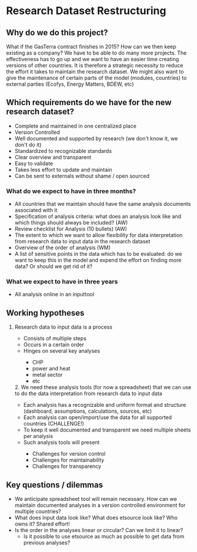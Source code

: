 # Research Dataset Restructuring

## Why do we do this project?
What if the GasTerra contract finishes in 2015? How can we then keep existing 
as a company? We have to be able to do many more projects. The effectiveness 
has to go up and we want to have an easier time creating versions of other 
countries. It is therefore a strategic necessity to reduce the effort it takes 
to maintain the research dataset. We might also want to give the maintenance 
of certain parts of the model (modules, countries)  to external parties 
(Ecofys, Energy Matters, BDEW, etc)

## Which requirements do we have for the new research dataset?
* Complete and maintained in one centralized place
* Version Controlled
* Well documented and supported by research (we don't know it, we don't do it)
* Standardized to recognizable standards
* Clear overview and transparent
* Easy to validate
* Takes less effort to update and maintain
* Can be sent to externals without shame / open sourced

### What do we expect to have in three months?
* All countries that we maintain should have the same analysis documents 
associated with it
* Specification of analysis criteria: what does an analysis look like and 
which things should always be included? (AW)
* Review checklist for Analysis (10 bullets) (AW)
* The extent to which we want to allow flexibility for data interpretation 
from research data to input data in the research dataset
* Overview of the order of analysis (WM)
* A list of sensitive points in the data which has to be evaluated: do we want 
to keep this in the model and expend the effort on finding more data? Or 
should we get rid of it?

### What we expect to have in three years
* All analysis online in an inputtool

## Working hypotheses
<ol>
<li> Research data to input data is a process</li>
  <ul>
  <li> Consists of multiple steps</li>
  <li> Occurs in a certain order</li>
  <li> Hinges on several key analyses</li> 
    <ul>
    <li> CHP</li> 
    <li> power and heat</li>
    <li> metal sector</li>
    <li> etc</li>
    </ul>
  </ul>
2. We need these analysis tools (for now a spreadsheet) that we can use to do
the data interpretation from research data to input data  
  <ul>
  <li> Each analysis has a recognizable and uniform format and structure 
  (dashboard, assumptions, calculations, sources, etc) </li>
  <li> Each analysis can open/import/use the data for all supported countries 
  (CHALLENGE!)</li>
  <li> To keep it well documented and transparent we need multiple sheets per 
  analysis</li>
  <li> Such analysis tools will present</li>
    <ul>
    <li> Challenges for version control</li>
    <li> Challenges for maintainability</li>
    <li> Challenges for transparency</li>
    </ul>
  </ul>
</ol>

## Key questions / dilemmas
* We anticipate spreadsheet tool will remain necessary. How can we maintain 
documented analyses in a version controlled environment for multiple 
countries?
* What does input data look like? What does etsource look like? Who owns it? 
Shared effort!
* Is the order in the analyses linear or circular? Can we limit it to linear?
  * Is it possible to use etsource as much as possible to get data from 
  previous analyses?
